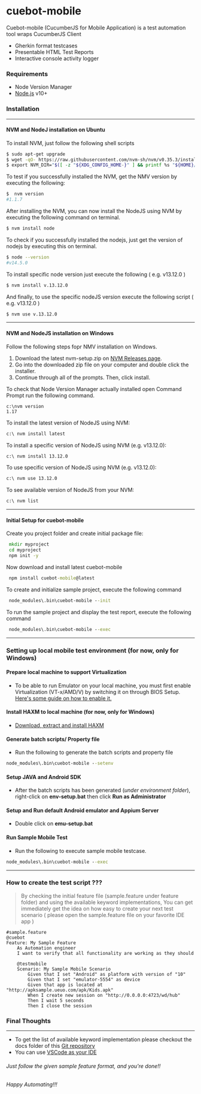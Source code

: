 # cuebot-mobile

Cuebot-mobile (CucumberJS for Mobile Application) is a test automation tool wraps CucumberJS Client

- Gherkin format testcases
- Presentable HTML Test Reports
- Interactive console activity logger

### Requirements

- Node Version Manager
- [Node.js](https://nodejs.org/) v10+

### Installation

---

#### NVM and NodeJ installation on Ubuntu

To install NVM, just follow the following shell scripts

```sh
$ sudo apt-get upgrade
$ wget -qO- https://raw.githubusercontent.com/nvm-sh/nvm/v0.35.3/install.sh | bash
$ export NVM_DIR="$([ -z "${XDG_CONFIG_HOME-}" ] && printf %s "${HOME}/.nvm" || printf %s "${XDG_CONFIG_HOME}/nvm")"[ -s "$NVM_DIR/nvm.sh" ] && \. "$NVM_DIR/nvm.sh"
```

To test if you successfully installed the NVM, get the NMV version by executing the following:

```sh
$  nvm version
#1.1.7
```

After installing the NVM, you can now install the NodeJS using NVM by executing the following command on terminal.

```sh
$ nvm install node
```

To check if you successfully installed the nodejs, just get the version of nodejs by executing this on terminal.

```sh
$ node --version
#v14.5.0
```

To install specific node version just execute the following ( e.g. v13.12.0 )

```sh
$ nvm install v.13.12.0
```

And finally, to use the specific nodeJS version execute the following script ( e.g. v13.12.0 )

```sh
$ nvm use v.13.12.0
```

---

#### NVM and NodeJS installation on Windows

Follow the following steps fopr NMV installation on Windows.

1.  Download the latest nvm-setup.zip on [NVM Releases page](https://github.com/coreybutler/nvm-windows/releases).
2.  Go into the downloaded zip file on your computer and double click the installer.
3.  Continue through all of the prompts. Then, click install.

To check that Node Version Manager actually installed open Command Prompt run the following command.

```
c:\nvm version
1.17
```

To install the latest version of NodeJS using NVM:

```cmd
c:\ nvm install latest
```

To install a specific version of NodeJS using NVM (e.g. v13.12.0):

```cmd
c:\ nvm install 13.12.0
```

To use specific version of NodeJS using NVM (e.g. v13.12.0):

```cmd
c:\ nvm use 13.12.0
```

To see available version of NodeJS from your NVM:

```cmd
c:\ nvm list
```

---

#### Initial Setup for cuebot-mobile

Create you project folder and create initial package file:

```cmd
 mkdir myproject
 cd myproject
 npm init -y
```

Now download and install latest cuebot-mobile

```cmd
 npm install cuebot-mobile@latest
```

To create and initialize sample project, execute the following command

```cmd
 node_modules\.bin\cuebot-mobile --init
```

To run the sample project and display the test report, execute the following command

```cmd
 node_modules\.bin\cuebot-mobile --exec
```

---

### Setting up local mobile test environment (for now, only for Windows)

#### Prepare local machine to support Virtualization

- To be able to run Emulator on your local machine, you must first enable Virtualization (VT-x/AMD/V) by switching it on through BIOS Setup. [Here's some guide on how to enable it.](https://2nwiki.2n.cz/pages/viewpage.action?pageId=75202968#:~:text=Press%20or%20Tap%20F1to%20enter,Press%20F10.)

#### Install HAXM to local machine (for now, only for Windows)

- [Download, extract and install HAXM](https://github.com/intel/haxm/releases/tag/v7.6.5)

#### Generate batch scripts/ Property file

- Run the following to generate the batch scripts and property file

```cmd
node_modules\.bin\cuebot-mobile --setenv
```

#### Setup JAVA and Android SDK

- After the batch scripts has been generated (_under environment folder_),
  right-click on **env-setup.bat** then click **Run as Administrator**

#### Setup and Run default Android emulator and Appium Server

- Double click on **emu-setup.bat**

#### Run Sample Mobile Test

- Run the following to execute sample mobile testcase.

```cmd
node_modules\.bin\cuebot-mobile --exec
```

---

### How to create the test script ???

> By checking the initial feature file (sample.feature under feature folder) and using the available keyword implementations,
> You can get immediately get the idea on how easy to create your next test scenario
> ( please open the sample.feature file on your favorite IDE app )

```
#sample.feature
@cuebot
Feature: My Sample Feature
	As Automation engineer
	I want to verify that all functionality are working as they should

	@testmobile
	Scenario: My Sample Mobile Scenario
		Given that I set "Android" as platform with version of "10"
		Given that I set "emulator-5554" as device
		Given that app is located at "http://apksample.ueuo.com/apk/Kids.apk"
		When I create new session on "http://0.0.0.0:4723/wd/hub"
		Then I wait 5 seconds
		Then I close the session
```

### Final Thoughts

---

- To get the list of available keyword implementation please checkout the docs folder of this [Git repository](https://github.com/jmagaru/cuebot-mobile)
- You can use [VSCode as your IDE](https://code.visualstudio.com/)

###### Just follow the given sample feature format, and you're done!!

###### Happy Automating!!!
